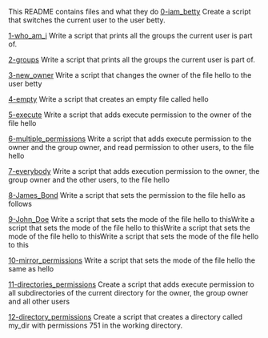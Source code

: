 This README contains files and what they do
[0-iam_betty](0-iam_betty)
Create a script that switches the current user to the user betty.

[1-who_am_i](1-who_am_i)
Write a script that prints all the groups the current user is part of.

[2-groups](2-groups)
Write a script that prints all the groups the current user is part of.

[3-new_owner](3-new_owner)
Write a script that changes the owner of the file hello to the user betty

[4-empty](4-empty)
Write a script that creates an empty file called hello

[5-execute](5-execute)
Write a script that adds execute permission to the owner of the file hello

[6-multiple_permissions](6-multiple_permissions)
Write a script that adds execute permission to the owner and the group owner, and read permission to other users, to the file hello

[7-everybody](7-everybody)
Write a script that adds execution permission to the owner, the group owner and the other users, to the file hello

[8-James_Bond](8-James_Bond)
Write a script that sets the permission to the file hello as follows

[9-John_Doe](9-John_Doe)
Write a script that sets the mode of the file hello to thisWrite a script that sets the mode of the file hello to thisWrite a script that sets the mode of the file hello to thisWrite a script that sets the mode of the file hello to this

[10-mirror_permissions](10-mirror_permissions)
Write a script that sets the mode of the file hello the same as hello

[11-directories_permissions](11-directories_permissions)
Create a script that adds execute permission to all subdirectories of the current directory for the owner, the group owner and all other users

[12-directory_permissions](12-directory_permissions)
Create a script that creates a directory called my_dir with permissions 751 in the working directory.
